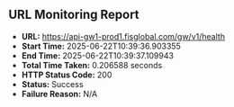 ## URL Monitoring Report

- **URL:** https://api-gw1-prod1.fisglobal.com/gw/v1/health
- **Start Time:** 2025-06-22T10:39:36.903355
- **End Time:** 2025-06-22T10:39:37.109943
- **Total Time Taken:** 0.206588 seconds
- **HTTP Status Code:** 200
- **Status:** Success
- **Failure Reason:** N/A
